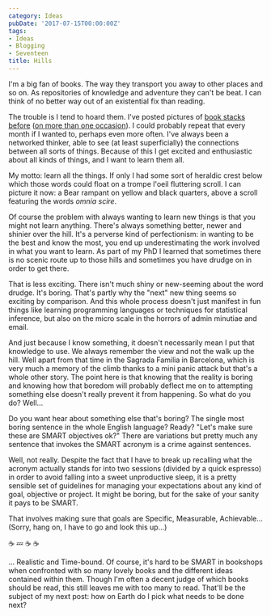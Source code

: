```yaml
---
category: Ideas
pubDate: '2017-07-15T00:00:00Z'
tags:
- Ideas
- Blogging
- Seventeen
title: Hills
---
```

I'm a big fan of books. The way they transport you away to other places and so on. As repositories of knowledge and adventure they can't be beat. I can think of no better way out of an existential fix than reading.

The trouble is I tend to hoard them. I've posted pictures of [book stacks before](https://mattischrome.com/reading-list-mid-april-2012/) ([on more than one occasion](https://mattischrome.com/another-reading-list/)). I could probably repeat that every month if I wanted to, perhaps even more often. I've always been a networked thinker, able to see (at least superficially) the connections between all sorts of things. Because of this I get excited and enthusiastic about all kinds of things, and I want to learn them all. 

My motto: learn all the things. If only I had some sort of heraldic crest below which those words could float on a trompe l'oeil fluttering scroll. I can picture it now: a Bear rampant on yellow and black quarters, above a scroll featuring the words *omnia scire*. 

Of course the problem with always wanting to learn new things is that you might not learn anything. There's always something better, newer and shinier over the hill. It's a perverse kind of perfectionism: in wanting to be the best and know the most, you end up underestimating the work involved in what you want to learn. As part of my PhD I learned that sometimes there is no scenic route up to those hills and sometimes you have drudge on in order to get there.

That is less exciting. There isn't much shiny or new-seeming about the word drudge. It's boring. That's partly why the "next" new thing seems so exciting by comparison. And this whole process doesn't just manifest in fun things like learning programming languages or techniques for statistical inference, but also on the micro scale in the horrors of admin minutiae and email.

And just because I know something, it doesn't necessarily mean I put that knowledge to use. We always remember the view and not the walk up the hill. Well apart from that time in the Sagrada Familia in Barcelona, which is very much a memory of the climb thanks to a mini panic attack but that's a whole other story. The point here is that knowing that the reality is boring and knowing how that boredom will probably deflect me on to attempting something else doesn't really prevent it from happening. So what do you do? Well...

Do you want hear about something else that's boring? The single most boring sentence in the whole English language? Ready? "Let's make sure these are SMART objectives ok?" There are variations but pretty much any sentence that invokes the SMART acronym is a crime against sentences.

Well, not really. Despite the fact that I have to break up recalling what the acronym actually stands for into two sessions (divided by a quick espresso) in order to avoid falling into a sweet unproductive sleep, it is a pretty sensible set of guidelines for managing your expectations about any kind of goal, objective or project. It might be boring, but for the sake of your sanity it pays to be SMART.

That involves making sure that goals are Specific, Measurable, Achievable... (Sorry, hang on, I have to go and look this up...)

&#x2615; &#x1f4a4; &#x2615; &#x2615;

... Realistic and Time-bound. Of course, it's hard to be SMART in bookshops when confronted with so many lovely books and the different ideas contained within them. Though I'm often a decent judge of which books should be read, this still leaves me with too many to read. That'll be the subject of my next post: how on Earth do I pick what needs to be done next?